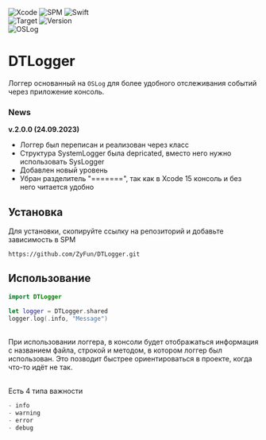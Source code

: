 ![Xcode](https://img.shields.io/badge/Xcode-007ACC?style=for-the-badge&logo=Xcode&logoColor=white)
![SPM](https://img.shields.io/badge/SPM-964B00?style=for-the-badge&logo=Xcode&logoColor=white)
![Swift](https://img.shields.io/badge/swift-F54A2A?style=for-the-badge&logo=swift&logoColor=white)
<br/>
![Target](https://img.shields.io/badge/iOS-12+-blue)
![Version](https://img.shields.io/badge/version-2.0.0-blue)
<br/>
![OSLog](https://img.shields.io/badge/-OSLog-blue)

# DTLogger

Логгер основанный на `OSLog` для более удобного отслеживания событий через приложение консоль.

### News
**v.2.0.0 (24.09.2023)**
- Логгер был переписан и реализован через класс
- Структура SystemLogger была depricated, вместо него нужно использовать SysLogger
- Добавлен новый уровень
- Убран разделитель "=======", так как в Xcode 15 консоль и без него читается удобно

## Установка
Для установки, скопируйте ссылку на репозиторий и добавьте зависимость в SPM
```
https://github.com/ZyFun/DTLogger.git
```

## Использование
```Swift
import DTLogger

let logger = DTLogger.shared
logger.log(.info, "Message")
```
</br>
При использовании логгера, в консоли будет отображаться информация с названием файла, строкой и методом, в котором логгер был использован. Это позводит быстрее ориентироваться в проекте, когда что-то идёт не так.
</br>
</br>

Есть 4 типа важности
```Swift
- info
- warning
- error
- debug
```

